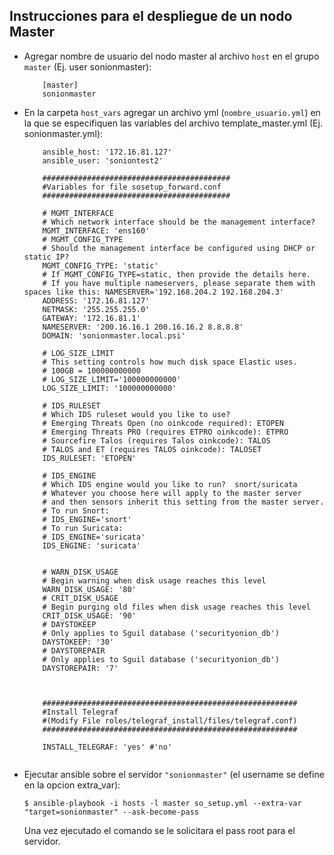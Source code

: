 ## Instrucciones para el despliegue de un nodo Master

*  Agregar nombre de usuario del nodo master al archivo `host` en el grupo `master` (Ej. user sonionmaster):

    ```
        [master]
        sonionmaster
    ```
    
*  En la carpeta `host_vars` agregar un archivo yml (`nombre_usuario.yml`) en la que se especifiquen las variables
   del archivo template_master.yml (Ej. sonionmaster.yml):
   
    ```
        ansible_host: '172.16.81.127'
        ansible_user: 'soniontest2'
        
        ##########################################
        #Variables for file sosetup_forward.conf
        ##########################################
        
        # MGMT_INTERFACE
        # Which network interface should be the management interface?
        MGMT_INTERFACE: 'ens160'
        # MGMT_CONFIG_TYPE
        # Should the management interface be configured using DHCP or static IP?
        MGMT_CONFIG_TYPE: 'static'
        # If MGMT_CONFIG_TYPE=static, then provide the details here.
        # If you have multiple nameservers, please separate them with spaces like this: NAMESERVER='192.168.204.2 192.168.204.3'
        ADDRESS: '172.16.81.127'
        NETMASK: '255.255.255.0'
        GATEWAY: '172.16.81.1'
        NAMESERVER: '200.16.16.1 200.16.16.2 8.8.8.8'
        DOMAIN: 'sonionmaster.local.psi' 
        
        # LOG_SIZE_LIMIT
        # This setting controls how much disk space Elastic uses.
        # 100GB = 100000000000
        # LOG_SIZE_LIMIT='100000000000'
        LOG_SIZE_LIMIT: '100000000000'
        
        # IDS_RULESET
        # Which IDS ruleset would you like to use?
        # Emerging Threats Open (no oinkcode required): ETOPEN
        # Emerging Threats PRO (requires ETPRO oinkcode): ETPRO
        # Sourcefire Talos (requires Talos oinkcode): TALOS
        # TALOS and ET (requires TALOS oinkcode): TALOSET
        IDS_RULESET: 'ETOPEN'
        
        # IDS_ENGINE
        # Which IDS engine would you like to run?  snort/suricata
        # Whatever you choose here will apply to the master server
        # and then sensors inherit this setting from the master server.
        # To run Snort:
        # IDS_ENGINE='snort'
        # To run Suricata:
        # IDS_ENGINE='suricata'
        IDS_ENGINE: 'suricata'
        
        
        # WARN_DISK_USAGE
        # Begin warning when disk usage reaches this level
        WARN_DISK_USAGE: '80'
        # CRIT_DISK_USAGE
        # Begin purging old files when disk usage reaches this level
        CRIT_DISK_USAGE: '90'
        # DAYSTOKEEP
        # Only applies to Sguil database ('securityonion_db')
        DAYSTOKEEP: '30'
        # DAYSTOREPAIR
        # Only applies to Sguil database ('securityonion_db')
        DAYSTOREPAIR: '7'
        
        
        
        #########################################################
        #Install Telegraf 
        #(Modify File roles/telegraf_install/files/telegraf.conf)
        #########################################################
        
        INSTALL_TELEGRAF: 'yes' #'no'


    ```
    
*  Ejecutar ansible sobre el servidor `"sonionmaster"` (el username se define en la opcion extra_var):
    
    ```
    $ ansible-playbook -i hosts -l master so_setup.yml --extra-var "target=sonionmaster" --ask-become-pass
    ```
   Una vez ejecutado el comando se le solicitara el pass root para el servidor.